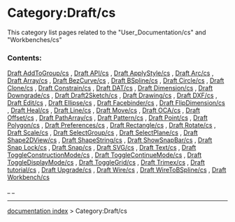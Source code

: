 # Category:Draft/cs
This category list pages related to the \"User\_Documentation/cs\" and \"Workbenches/cs\"

### Contents:

[Draft AddToGroup/cs](Draft_AddToGroup/cs.md) , [Draft API/cs](Draft_API/cs.md) , [Draft ApplyStyle/cs](Draft_ApplyStyle/cs.md) , [Draft Arc/cs](Draft_Arc/cs.md) , [Draft Array/cs](Draft_Array/cs.md) , [Draft BezCurve/cs](Draft_BezCurve/cs.md) , [Draft BSpline/cs](Draft_BSpline/cs.md) , [Draft Circle/cs](Draft_Circle/cs.md) , [Draft Clone/cs](Draft_Clone/cs.md) , [Draft Constrain/cs](Draft_Constrain/cs.md) , [Draft DAT/cs](Draft_DAT/cs.md) , [Draft Dimension/cs](Draft_Dimension/cs.md) , [Draft Downgrade/cs](Draft_Downgrade/cs.md) , [Draft Draft2Sketch/cs](Draft_Draft2Sketch/cs.md) , [Draft Drawing/cs](Draft_Drawing/cs.md) , [Draft DXF/cs](Draft_DXF/cs.md) , [Draft Edit/cs](Draft_Edit/cs.md) , [Draft Ellipse/cs](Draft_Ellipse/cs.md) , [Draft Facebinder/cs](Draft_Facebinder/cs.md) , [Draft FlipDimension/cs](Draft_FlipDimension/cs.md) , [Draft Heal/cs](Draft_Heal/cs.md) , [Draft Line/cs](Draft_Line/cs.md) , [Draft Move/cs](Draft_Move/cs.md) , [Draft OCA/cs](Draft_OCA/cs.md) , [Draft Offset/cs](Draft_Offset/cs.md) , [Draft PathArray/cs](Draft_PathArray/cs.md) , [Draft Pattern/cs](Draft_Pattern/cs.md) , [Draft Point/cs](Draft_Point/cs.md) , [Draft Polygon/cs](Draft_Polygon/cs.md) , [Draft Preferences/cs](Draft_Preferences/cs.md) , [Draft Rectangle/cs](Draft_Rectangle/cs.md) , [Draft Rotate/cs](Draft_Rotate/cs.md) , [Draft Scale/cs](Draft_Scale/cs.md) , [Draft SelectGroup/cs](Draft_SelectGroup/cs.md) , [Draft SelectPlane/cs](Draft_SelectPlane/cs.md) , [Draft Shape2DView/cs](Draft_Shape2DView/cs.md) , [Draft ShapeString/cs](Draft_ShapeString/cs.md) , [Draft ShowSnapBar/cs](Draft_ShowSnapBar/cs.md) , [Draft Snap Lock/cs](Draft_Snap_Lock/cs.md) , [Draft Snap/cs](Draft_Snap/cs.md) , [Draft SVG/cs](Draft_SVG/cs.md) , [Draft Text/cs](Draft_Text/cs.md) , [Draft ToggleConstructionMode/cs](Draft_ToggleConstructionMode/cs.md) , [Draft ToggleContinueMode/cs](Draft_ToggleContinueMode/cs.md) , [Draft ToggleDisplayMode/cs](Draft_ToggleDisplayMode/cs.md) , [Draft ToggleGrid/cs](Draft_ToggleGrid/cs.md) , [Draft Trimex/cs](Draft_Trimex/cs.md) , [Draft tutorial/cs](Draft_tutorial/cs.md) , [Draft Upgrade/cs](Draft_Upgrade/cs.md) , [Draft Wire/cs](Draft_Wire/cs.md) , [Draft WireToBSpline/cs](Draft_WireToBSpline/cs.md) , [Draft Workbench/cs](Draft_Workbench/cs.md)

_ _

---
[documentation index](../README.md) > Category:Draft/cs
